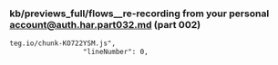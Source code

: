 ### kb/previews_full/flows__re-recording from your personal account@auth.har.part032.md (part 002)

```md
teg.io/chunk-KO722YSM.js",
                  "lineNumber": 0,
                
```

```
